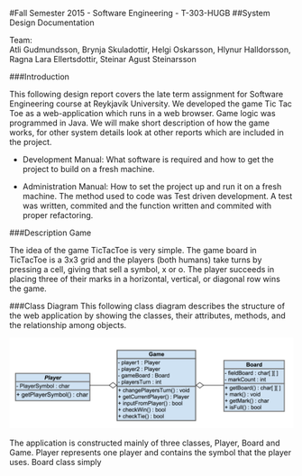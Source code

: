 #Fall Semester 2015 - Software Engineering - T-303-HUGB
##System Design Documentation
 
Team:			
Atli Gudmundsson, Brynja Skuladottir, Helgi Oskarsson, Hlynur Halldorsson, Ragna Lara Ellertsdottir, Steinar Agust Steinarsson

###Introduction 

This following design report covers the late term assignment for Software Engineering course at Reykjavík University. We developed the game Tic Tac Toe as a web-application which runs in a web browser. Game logic was programmed in Java. We will make short description of how the game works, for other system details look at other reports which are included in the project.

- Development Manual: What software is required and how to get the project to build on a fresh machine.

- Administration Manual: How to set the project up and run it on a fresh machine.
The method used to code was Test driven development. A test was written, commited and the function written and commited with proper refactoring. 

###Description Game

The idea of the game TicTacToe is very simple. The game board in TicTacToe is a 3x3 grid and the players (both humans) take turns by pressing a cell, giving that sell a symbol, x or o. The player succeeds in placing three of their marks in a horizontal, vertical, or diagonal row wins the game.


###Class Diagram 
This following class diagram describes the structure of the web application by showing the classes, their attributes, methods, and the relationship among objects.

![](pics/Class_Diagram.png?raw=true)

The application is constructed mainly of three classes, Player, Board and Game. Player represents one player and contains the symbol that the player uses. Board class simply 

